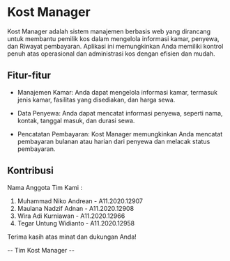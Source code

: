 # Kost Manager

Kost Manager adalah sistem manajemen berbasis web yang dirancang untuk membantu pemilik kos dalam mengelola informasi kamar, penyewa, dan Riwayat pembayaran. Aplikasi ini memungkinkan Anda memiliki kontrol penuh atas operasional dan administrasi kos dengan efisien dan mudah.

## Fitur-fitur

- Manajemen Kamar: Anda dapat mengelola informasi kamar, termasuk jenis kamar, fasilitas yang disediakan, dan harga sewa.

- Data Penyewa: Anda dapat mencatat informasi penyewa, seperti nama, kontak, tanggal masuk, dan durasi sewa.

- Pencatatan Pembayaran: Kost Manager memungkinkan Anda mencatat pembayaran bulanan atau harian dari penyewa dan melacak status pembayaran.


## Kontribusi

Nama Anggota Tim Kami :
1. Muhammad Niko Andrean - A11.2020.12907
2. Maulana Nadzif Adnan - A11.2020.12908
3. Wira Adi Kurniawan - A11.2020.12966
4. Tegar Untung Widianto - A11.2020.12958

Terima kasih atas minat dan dukungan Anda!

-- Tim Kost Manager --
